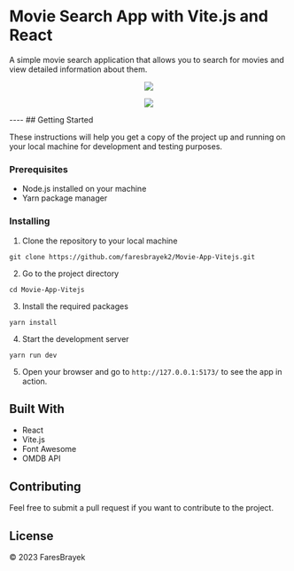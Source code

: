 # Movie Search App with Vite.js and React

A simple movie search application that allows you to search for movies and view detailed information about them.
<p align="center">
  <img src="https://i.ibb.co/Wg17FVz/image.png" />
</p>
<p align="center">
  <img src="https://i.ibb.co/rt2X6bR/image.png" />
</p>
----
## Getting Started

These instructions will help you get a copy of the project up and running on your local machine for development and testing purposes.

### Prerequisites

- Node.js installed on your machine
- Yarn package manager

### Installing

1. Clone the repository to your local machine
```
git clone https://github.com/faresbrayek2/Movie-App-Vitejs.git
```

2. Go to the project directory
```
cd Movie-App-Vitejs
```

3. Install the required packages
```
yarn install
```

4. Start the development server
```
yarn run dev
```

5. Open your browser and go to `http://127.0.0.1:5173/` to see the app in action.

## Built With

- React
- Vite.js
- Font Awesome
- OMDB API

## Contributing

Feel free to submit a pull request if you want to contribute to the project.

## License

&copy; 2023 FaresBrayek
